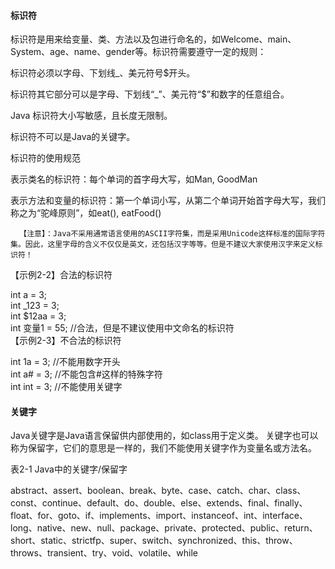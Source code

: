 #### 标识符  
 标识符是用来给变量、类、方法以及包进行命名的，如Welcome、main、System、age、name、gender等。标识符需要遵守一定的规则：

标识符必须以字母、下划线_、美元符号$开头。  

标识符其它部分可以是字母、下划线“_”、美元符“$”和数字的任意组合。

Java 标识符大小写敏感，且长度无限制。

标识符不可以是Java的关键字。



标识符的使用规范

表示类名的标识符：每个单词的首字母大写，如Man, GoodMan

表示方法和变量的标识符：第一个单词小写，从第二个单词开始首字母大写，我们称之为“驼峰原则”，如eat(), eatFood()



      【注意】：Java不采用通常语言使用的ASCII字符集，而是采用Unicode这样标准的国际字符集。因此，这里字母的含义不仅仅是英文，还包括汉字等等。但是不建议大家使用汉字来定义标识符！



【示例2-2】合法的标识符  

int  a = 3;  
int  _123 = 3;  
int  $12aa = 3;  
int  变量1 = 55;  //合法，但是不建议使用中文命名的标识符  
【示例2-3】不合法的标识符  

int  1a = 3;   //不能用数字开头  
int  a# = 3;   //不能包含#这样的特殊字符  
int  int = 3;  //不能使用关键字  
  
#### 关键字  
Java关键字是Java语言保留供内部使用的，如class用于定义类。 关键字也可以称为保留字，它们的意思是一样的，我们不能使用关键字作为变量名或方法名。

表2-1 Java中的关键字/保留字

abstract、assert、boolean、break、byte、case、catch、char、class、const、continue、default、do、double、else、extends、final、finally、float、for、goto、if、implements、import、instanceof、int、interface、long、native、new、null、package、private、protected、public、return、short、static、strictfp、super、switch、synchronized、this、throw、throws、transient、try、void、volatile、while



